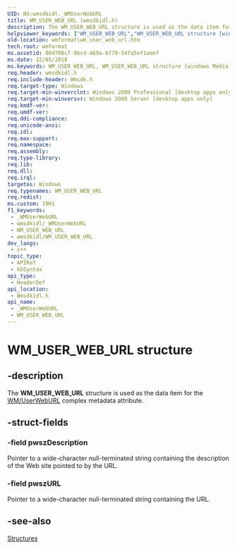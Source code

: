 ```yaml
---
UID: NS:wmsdkidl._WMUserWebURL
title: WM_USER_WEB_URL (wmsdkidl.h)
description: The WM_USER_WEB_URL structure is used as the data item for the WM/UserWebURL complex metadata attribute.
helpviewer_keywords: ["WM_USER_WEB_URL","WM_USER_WEB_URL structure [windows Media Format]","wmformat.wm_user_web_url","wmsdkidl/WM_USER_WEB_URL"]
old-location: wmformat\wm_user_web_url.htm
tech.root: wmformat
ms.assetid: 004708cf-9bcd-469a-b770-54fa5ef1aeef
ms.date: 12/05/2018
ms.keywords: WM_USER_WEB_URL, WM_USER_WEB_URL structure [windows Media Format], wmformat.wm_user_web_url, wmsdkidl/WM_USER_WEB_URL
req.header: wmsdkidl.h
req.include-header: Wmsdk.h
req.target-type: Windows
req.target-min-winverclnt: Windows 2000 Professional [desktop apps only],Windows Media Format 9 Series SDK, or later versions of the SDK
req.target-min-winversvr: Windows 2000 Server [desktop apps only]
req.kmdf-ver: 
req.umdf-ver: 
req.ddi-compliance: 
req.unicode-ansi: 
req.idl: 
req.max-support: 
req.namespace: 
req.assembly: 
req.type-library: 
req.lib: 
req.dll: 
req.irql: 
targetos: Windows
req.typenames: WM_USER_WEB_URL
req.redist: 
ms.custom: 19H1
f1_keywords:
 - _WMUserWebURL
 - wmsdkidl/_WMUserWebURL
 - WM_USER_WEB_URL
 - wmsdkidl/WM_USER_WEB_URL
dev_langs:
 - c++
topic_type:
 - APIRef
 - kbSyntax
api_type:
 - HeaderDef
api_location:
 - Wmsdkidl.h
api_name:
 - _WMUserWebURL
 - WM_USER_WEB_URL
---
```


# WM_USER_WEB_URL structure


## -description

The <b>WM_USER_WEB_URL</b> structure is used as the data item for the <a href="/windows/desktop/wmformat/wm-userweburl">WM/UserWebURL</a> complex metadata attribute.

## -struct-fields

### -field pwszDescription

Pointer to a wide-character null-terminated string containing the description of the Web site pointed to by the URL.

### -field pwszURL

Pointer to a wide-character null-terminated string containing the URL.

## -see-also

<a href="/windows/desktop/wmformat/structures">Structures</a>

